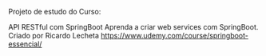 Projeto de estudo do Curso:

API RESTful com SpringBoot
Aprenda a criar web services com SpringBoot.
Criado por Ricardo Lecheta
https://www.udemy.com/course/springboot-essencial/


